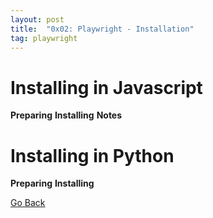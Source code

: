 ```yaml
---
layout: post
title:  "0x02: Playwright - Installation"
tag: playwright
---
```


# Installing in Javascript
__Preparing__
__Installing__
__Notes__

# Installing in Python
__Preparing__
__Installing__

[Go Back](/)
